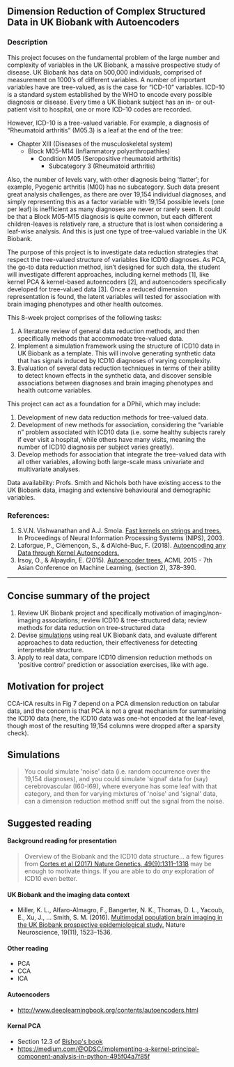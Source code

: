 ## Dimension Reduction of Complex Structured Data in UK Biobank with Autoencoders

### Description
This project focuses on the fundamental problem of the large number and complexity of variables in the UK Biobank, a massive prospective study of disease.  UK Biobank has data on 500,000 individuals, comprised of measurement on 1000’s of different variables.  A number of important variables have are tree-valued, as is the case for “ICD-10” variables.  ICD-10 is a standard system established by the WHO to encode every possible diagnosis or disease.  Every time a UK Biobank subject has an in- or out-patient visit to hospital, one or more ICD-10 codes are recorded. 

However, ICD-10 is a tree-valued variable.  For example, a diagnosis of “Rheumatoid arthritis” (M05.3) is a leaf at the end of the tree:

- Chapter XIII (Diseases of the musculoskeletal system)
  - Block M05–M14 (Inflammatory polyarthropathies)
    - Condition M05 (Seropositive rheumatoid arthritis)
      - Subcategory 3 (Rheumatoid arthritis) 

Also, the number of levels vary, with other diagnosis being ‘flatter’; for example, Pyogenic arthritis (M00) has no subcategory.  Such data present great analysis challenges, as there are over 19,154 individual diagnoses, and simply representing this as a factor variable with 19,154 possible levels (one per leaf) is inefficient as many diagnoses are never or rarely seen. It could be that a Block M05-M15 diagnosis is quite common, but each different children-leaves is relatively rare, a structure that is lost when considering a leaf-wise analysis.  And this is just one type of tree-valued variable in the UK Biobank.

The purpose of this project is to investigate data reduction strategies that respect the tree-valued structure of variables like ICD10 diagnoses.  As PCA, the go-to data reduction method, isn’t designed for such data, the student will investigate different approaches, including kernel methods [1], like kernel PCA & kernel-based autoencoders [2], and autoencoders specifically developed for tree-valued data [3].  Once a reduced dimension representation is found, the latent variables will tested for association with brain imaging phenotypes and other health outcomes.

This 8-week project comprises of the following tasks:

1. A literature review of general data reduction methods, and then specifically methods that accommodate tree-valued data.
2. Implement a simulation framework using the structure of ICD10 data in UK Biobank as a template.  This will involve generating synthetic data that has signals induced by ICD10 diagnoses of varying complexity.
3. Evaluation of several data reduction techniques in terms of their ability to detect known effects in the synthetic data, and discover sensible associations between diagnoses and brain imaging phenotypes and health outcome variables.


This project can act as a foundation for a DPhil, which may include:
1. Development of new data reduction methods for tree-valued data.
2. Development of new methods for association, considering the “variable n” problem associated with ICD10 data (i.e. some healthy subjects rarely if ever visit a hospital, while others have many visits, meaning the number of ICD10 diagnosis per subject varies greatly).
3. Develop methods for association that integrate the tree-valued data with all other variables, allowing both large-scale mass univariate and multivariate analyses.

Data availability: Profs. Smith and Nichols both have existing access to the UK Biobank data, imaging and extensive behavioural and demographic variables.

### References:

1. S.V.N. Vishwanathan and A.J. Smola. [Fast kernels on strings and trees.](https://www.stat.purdue.edu/~vishy/papers/VisSmo02.pdf) In Proceedings of Neural Information Processing Systems (NIPS), 2003.  
2. Laforgue, P., Clémençon, S., & d’Alché-Buc, F. (2018). [Autoencoding any Data through Kernel Autoencoders.](http://proceedings.mlr.press/v89/laforgue19a/laforgue19a.pdf)  
3. Irsoy, O., & Alpaydin, E. (2015). [Autoencoder trees.](http://proceedings.mlr.press/v45/Irsoy15.pdf) ACML 2015 - 7th Asian Conference on Machine Learning, (section 2), 378–390.

---

## Concise summary of the project

1. Review UK Biobank project and specifically motivation of imaging/non-imaging associations; review ICD10 & tree-structured data; review methods for data reduction on tree-structured data
2. Devise [simulations](#Simulations) using real UK Biobank data, and evaluate different approaches to data reduction, their effectiveness for detecting interpretable structure.
3. Apply to real data, compare ICD10 dimension reduction methods on 'positive control' prediction or association exercises, like with age.

## Motivation for project

CCA-ICA results in Fig 7 depend on a PCA dimension reduction on tabular data, and the concern is that PCA is not a great mechanism for summarising the ICD10 data (here, the ICD10 data was one-hot encoded at the leaf-level, though most of the resulting 19,154 columns were dropped after a sparsity check).

## Simulations

> You could simulate 'noise' data (i.e. random occurrence over the 19,154 diagnoses), and you could simulate 'signal' data for (say) cerebrovascular (I60-I69), where everyone has some leaf with that category, and then for varying mixtures of 'noise' and 'signal' data, can a dimension reduction method sniff out the signal from the noise.

## Suggested reading

#### Background reading for presentation

> Overview of the Biobank and the ICD10 data structure... a few figures from [Cortes et al (2017) Nature Genetics, 49(9):1311–1318](https://www.ncbi.nlm.nih.gov/pubmed/28759005) may be enough to motivate things.  If you are able to do *any* exploration of ICD10 even better.

#### UK Biobank and the imaging data context

- Miller, K. L., Alfaro-Almagro, F., Bangerter, N. K., Thomas, D. L., Yacoub, E., Xu, J., … Smith, S. M. (2016). [Multimodal population brain imaging in the UK Biobank prospective epidemiological study.](https://doi.org/10.1038/nn.4393) Nature Neuroscience, 19(11), 1523–1536.

#### Other reading

- PCA
- CCA
- ICA

#### Autoencoders

- http://www.deeplearningbook.org/contents/autoencoders.html

#### Kernal PCA

- Section 12.3 of [Bishop's book](http://users.isr.ist.utl.pt/~wurmd/Livros/school/Bishop%20-%20Pattern%20Recognition%20And%20Machine%20Learning%20-%20Springer%20%202006.pdf)
- https://medium.com/@ODSC/implementing-a-kernel-principal-component-analysis-in-python-495f04a7f85f
